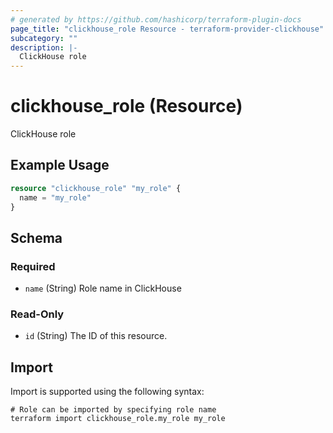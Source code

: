 ```yaml
---
# generated by https://github.com/hashicorp/terraform-plugin-docs
page_title: "clickhouse_role Resource - terraform-provider-clickhouse"
subcategory: ""
description: |-
  ClickHouse role
---
```


# clickhouse_role (Resource)

ClickHouse role

## Example Usage

```terraform
resource "clickhouse_role" "my_role" {
  name = "my_role"
}
```

<!-- schema generated by tfplugindocs -->
## Schema

### Required

- `name` (String) Role name in ClickHouse

### Read-Only

- `id` (String) The ID of this resource.

## Import

Import is supported using the following syntax:

```shell
# Role can be imported by specifying role name
terraform import clickhouse_role.my_role my_role
```
